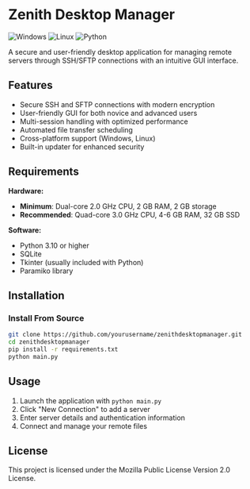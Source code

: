 # Zenith Desktop Manager

![Windows](https://img.shields.io/badge/Windows-0078D6?style=for-the-badge&logo=windows&logoColor=white)
![Linux](https://img.shields.io/badge/Linux-FCC624?style=for-the-badge&logo=linux&logoColor=black)
![Python](https://img.shields.io/badge/Python-3776AB?style=for-the-badge&logo=python&logoColor=white)

A secure and user-friendly desktop application for managing remote servers through SSH/SFTP connections with an intuitive GUI interface.

## Features

- Secure SSH and SFTP connections with modern encryption
- User-friendly GUI for both novice and advanced users
- Multi-session handling with optimized performance
- Automated file transfer scheduling
- Cross-platform support (Windows, Linux)
- Built-in updater for enhanced security

## Requirements

**Hardware:**
- **Minimum**: Dual-core 2.0 GHz CPU, 2 GB RAM, 2 GB storage
- **Recommended**: Quad-core 3.0 GHz CPU, 4-6 GB RAM, 32 GB SSD

**Software:**
- Python 3.10 or higher
- SQLite
- Tkinter (usually included with Python)
- Paramiko library

## Installation

### Install From Source

```bash
git clone https://github.com/yourusername/zenithdesktopmanager.git
cd zenithdesktopmanager
pip install -r requirements.txt
python main.py
```

## Usage

1. Launch the application with `python main.py`
2. Click "New Connection" to add a server
3. Enter server details and authentication information
4. Connect and manage your remote files

## License

This project is licensed under the Mozilla Public License Version 2.0 License.
